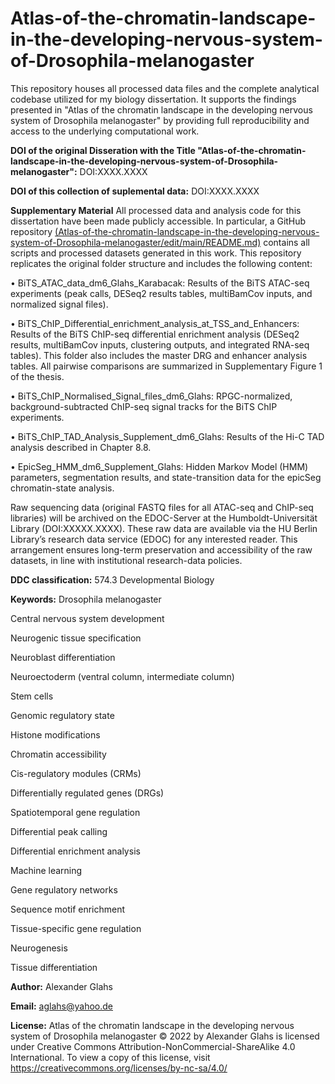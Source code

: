 # Atlas-of-the-chromatin-landscape-in-the-developing-nervous-system-of-Drosophila-melanogaster
This repository houses all processed data files and the complete analytical codebase utilized for my biology dissertation. It supports the findings presented in "Atlas of the chromatin landscape in the developing nervous system of Drosophila melanogaster" by providing full reproducibility and access to the underlying computational work.


**DOI of the original Disseration with the Title "Atlas-of-the-chromatin-landscape-in-the-developing-nervous-system-of-Drosophila-melanogaster":** DOI:XXXX.XXXX

**DOI of this collection of suplemental data:** DOI:XXXX.XXXX

**Supplementary Material**
All processed data and analysis code for this dissertation have been made publicly accessible. In particular, a GitHub repository [(Atlas-of-the-chromatin-landscape-in-the-developing-nervous-system-of-Drosophila-melanogaster/edit/main/README.md)](https://github.com/Neura1net/Atlas-of-the-chromatin-landscape-in-the-developing-nervous-system-of-Drosophila-melanogaster/edit/main/README.md) contains all scripts and processed datasets generated in this work. This repository replicates the original folder structure and includes the following content:

•	BiTS_ATAC_data_dm6_Glahs_Karabacak: Results of the BiTS ATAC-seq experiments (peak calls, DESeq2 results tables, multiBamCov inputs, and normalized signal files).

•	BiTS_ChIP_Differential_enrichment_analysis_at_TSS_and_Enhancers: Results of the BiTS ChIP-seq differential enrichment analysis (DESeq2 results, multiBamCov inputs, clustering outputs, and integrated RNA-seq tables). This folder also includes the master DRG and enhancer analysis tables. All pairwise comparisons are summarized in Supplementary Figure 1 of the thesis.

•	BiTS_ChIP_Normalised_Signal_files_dm6_Glahs: RPGC-normalized, background-subtracted ChIP-seq signal tracks for the BiTS ChIP experiments.

•	BiTS_ChIP_TAD_Analysis_Supplement_dm6_Glahs: Results of the Hi-C TAD analysis described in Chapter 8.8.

•	EpicSeg_HMM_dm6_Supplement_Glahs: Hidden Markov Model (HMM) parameters, segmentation results, and state-transition data for the epicSeg chromatin-state analysis.

Raw sequencing data (original FASTQ files for all ATAC-seq and ChIP-seq libraries) will be archived on the EDOC-Server at the Humboldt-Universität Library (DOI:XXXXX.XXXX). These raw data are available via the HU Berlin Library’s research data service (EDOC) for any interested reader. This arrangement ensures long-term preservation and accessibility of the raw datasets, in line with institutional research-data policies.

**DDC classification:** 574.3 Developmental Biology

**Keywords:** 
Drosophila melanogaster

Central nervous system development

Neurogenic tissue specification

Neuroblast differentiation

Neuroectoderm (ventral column, intermediate column)

Stem cells

Genomic regulatory state

Histone modifications

Chromatin accessibility

Cis-regulatory modules (CRMs)

Differentially regulated genes (DRGs)

Spatiotemporal gene regulation

Differential peak calling

Differential enrichment analysis

Machine learning

Gene regulatory networks

Sequence motif enrichment

Tissue-specific gene regulation

Neurogenesis

Tissue differentiation


**Author:** Alexander Glahs

**Email:** aglahs@yahoo.de

**License:**
Atlas of the chromatin landscape in the developing nervous system of Drosophila
melanogaster © 2022 by Alexander Glahs is licensed under Creative Commons
Attribution-NonCommercial-ShareAlike 4.0 International. To view a copy of this license,
visit https://creativecommons.org/licenses/by-nc-sa/4.0/
